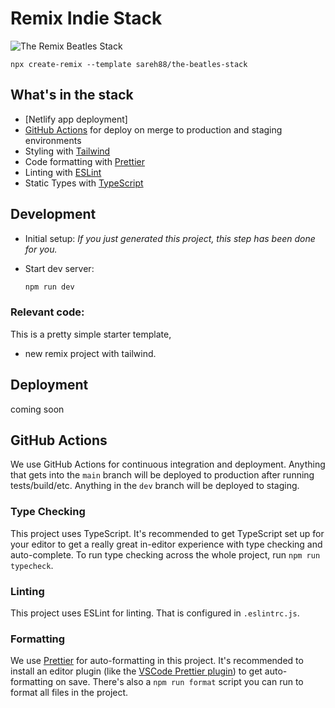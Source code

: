 # Remix Indie Stack

![The Remix Beatles Stack](https://github.com/sareh88/the-beatles-stack)

```
npx create-remix --template sareh88/the-beatles-stack
```

## What's in the stack

- [Netlify app deployment]
- [GitHub Actions](https://github.com/features/actions) for deploy on merge to production and staging environments
- Styling with [Tailwind](https://tailwindcss.com/)
- Code formatting with [Prettier](https://prettier.io)
- Linting with [ESLint](https://eslint.org)
- Static Types with [TypeScript](https://typescriptlang.org)

## Development

- Initial setup: _If you just generated this project, this step has been done for you._

- Start dev server:

  ```sh
  npm run dev
  ```

### Relevant code:

This is a pretty simple starter template,

- new remix project with tailwind.

## Deployment

coming soon

## GitHub Actions

We use GitHub Actions for continuous integration and deployment. Anything that gets into the `main` branch will be deployed to production after running tests/build/etc. Anything in the `dev` branch will be deployed to staging.

### Type Checking

This project uses TypeScript. It's recommended to get TypeScript set up for your editor to get a really great in-editor experience with type checking and auto-complete. To run type checking across the whole project, run `npm run typecheck`.

### Linting

This project uses ESLint for linting. That is configured in `.eslintrc.js`.

### Formatting

We use [Prettier](https://prettier.io/) for auto-formatting in this project. It's recommended to install an editor plugin (like the [VSCode Prettier plugin](https://marketplace.visualstudio.com/items?itemName=esbenp.prettier-vscode)) to get auto-formatting on save. There's also a `npm run format` script you can run to format all files in the project.
